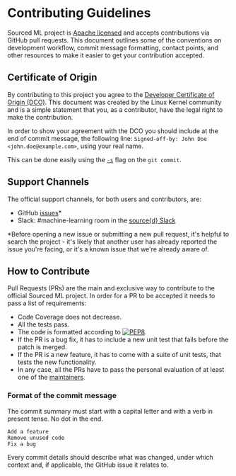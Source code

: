 # Contributing Guidelines

Sourced ML project is [Apache licensed](LICENSE.md) and accepts
contributions via GitHub pull requests.  This document outlines some of the
conventions on development workflow, commit message formatting, contact points,
and other resources to make it easier to get your contribution accepted.

## Certificate of Origin

By contributing to this project you agree to the [Developer Certificate of
Origin (DCO)](DCO). This document was created by the Linux Kernel community and is a
simple statement that you, as a contributor, have the legal right to make the
contribution.

In order to show your agreement with the DCO you should include at the end of commit message,
the following line: `Signed-off-by: John Doe <john.doe@example.com>`, using your real name.

This can be done easily using the [`-s`](https://github.com/git/git/blob/b2c150d3aa82f6583b9aadfecc5f8fa1c74aca09/Documentation/git-commit.txt#L154-L161) flag on the `git commit`.


## Support Channels

The official support channels, for both users and contributors, are:

- GitHub [issues](https://github.com/src-d/ml/issues)*
- Slack: #machine-learning room in the [source{d} Slack](https://join.slack.com/t/sourced-community/shared_invite/enQtMjc4Njk5MzEyNzM2LTFjNzY4NjEwZGEwMzRiNTM4MzRlMzQ4MmIzZjkwZmZlM2NjODUxZmJjNDI1OTcxNDAyMmZlNmFjODZlNTg0YWM)

*Before opening a new issue or submitting a new pull request, it's helpful to
search the project - it's likely that another user has already reported the
issue you're facing, or it's a known issue that we're already aware of.


## How to Contribute

Pull Requests (PRs) are the main and exclusive way to contribute to the official Sourced ML project.
In order for a PR to be accepted it needs to pass a list of requirements:

- Code Coverage does not decrease.
- All the tests pass.
- The code is formatted according to [![PEP8](https://img.shields.io/badge/code%20style-pep8-orange.svg)](https://www.python.org/dev/peps/pep-0008/).
- If the PR is a bug fix, it has to include a new unit test that fails before the patch is merged.
- If the PR is a new feature, it has to come with a suite of unit tests, that tests the new functionality.
- In any case, all the PRs have to pass the personal evaluation of at least one of the [maintainers](MAINTAINERS.md).


### Format of the commit message

The commit summary must start with a capital letter and with a verb in present tense. No dot in the end.

```
Add a feature
Remove unused code
Fix a bug
```

Every commit details should describe what was changed, under which context and, if applicable, the GitHub issue it relates to.

